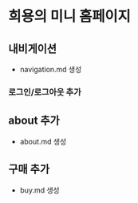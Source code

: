 # 희용의 미니 홈페이지

## 내비게이션
- navigation.md 생성

### 로그인/로그아웃 추가

## about 추가
- about.md 생성

## 구매 추가
- buy.md 생성

